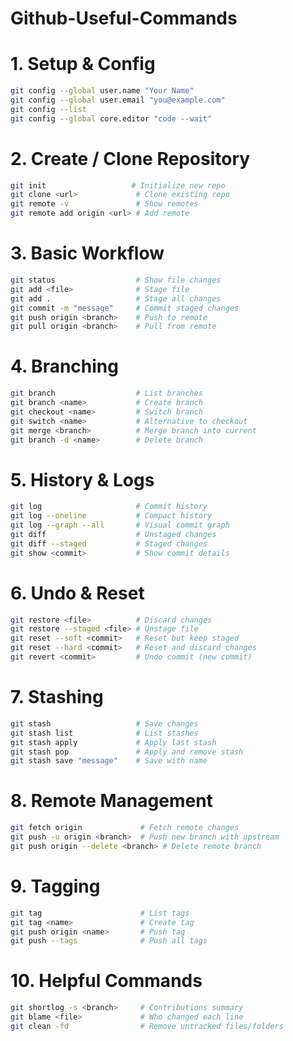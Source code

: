 # Github-Useful-Commands

<h1>1. Setup & Config</h1>

```bash
git config --global user.name "Your Name"
git config --global user.email "you@example.com"
git config --list
git config --global core.editor "code --wait"

```


<h1>2. Create / Clone Repository</h1>

```bash
git init                   # Initialize new repo
git clone <url>             # Clone existing repo
git remote -v               # Show remotes
git remote add origin <url> # Add remote

```

<h1>3. Basic Workflow</h1>

```bash
git status                  # Show file changes
git add <file>              # Stage file
git add .                   # Stage all changes
git commit -m "message"     # Commit staged changes
git push origin <branch>    # Push to remote
git pull origin <branch>    # Pull from remote

```

<h1>4. Branching</h1>

```bash
git branch                  # List branches
git branch <name>           # Create branch
git checkout <name>         # Switch branch
git switch <name>           # Alternative to checkout
git merge <branch>          # Merge branch into current
git branch -d <name>        # Delete branch

```
<h1>5. History & Logs</h1>

```bash
git log                     # Commit history
git log --oneline           # Compact history
git log --graph --all       # Visual commit graph
git diff                    # Unstaged changes
git diff --staged           # Staged changes
git show <commit>           # Show commit details

```

<h1>6. Undo & Reset</h1>

```bash
git restore <file>          # Discard changes
git restore --staged <file> # Unstage file
git reset --soft <commit>   # Reset but keep staged
git reset --hard <commit>   # Reset and discard changes
git revert <commit>         # Undo commit (new commit)

```
<h1>7. Stashing</h1>

```bash
git stash                   # Save changes
git stash list              # List stashes
git stash apply             # Apply last stash
git stash pop               # Apply and remove stash
git stash save "message"    # Save with name

```
<h1>8. Remote Management</h1>

```bash
git fetch origin             # Fetch remote changes
git push -u origin <branch>  # Push new branch with upstream
git push origin --delete <branch> # Delete remote branch

```
<h1>9. Tagging</h1>

```bash
git tag                      # List tags
git tag <name>               # Create tag
git push origin <name>       # Push tag
git push --tags              # Push all tags

```
<h1>10. Helpful Commands</h1>

```bash
git shortlog -s <branch>     # Contributions summary
git blame <file>             # Who changed each line
git clean -fd                # Remove untracked files/folders


```

